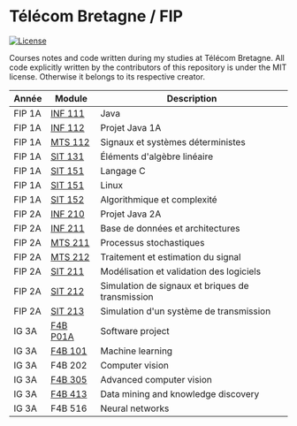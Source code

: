 # Télécom Bretagne / FIP

[![License](http://img.shields.io/badge/license-MIT-blue.svg?style=flat-square)](https://github.com/maxmouchet/ics.js/blob/master/LICENSE)

Courses notes and code written during my studies at Télécom Bretagne. All code explicitly written by the contributors of this repository is under the MIT license. Otherwise it belongs to its respective creator.

Année  | Module                                                               | Description
-------|----------------------------------------------------------------------|------------
FIP 1A | [INF 111](https://github.com/maxmouchet/tb/tree/master/INF111)       | Java
FIP 1A | [INF 112](https://github.com/maxmouchet/tb/tree/master/INF1112)      | Projet Java 1A
FIP 1A | [MTS 112](https://github.com/maxmouchet/tb/tree/master/MTS112)       | Signaux et systèmes déterministes
FIP 1A | [SIT 131](https://github.com/maxmouchet/tb/tree/master/SIT131)       | Éléments d'algèbre linéaire
FIP 1A | [SIT 151](https://github.com/maxmouchet/tb/tree/master/SIT151/C)     | Langage C
FIP 1A | [SIT 151](https://github.com/maxmouchet/tb/tree/master/SIT151/Linux) | Linux
FIP 1A | [SIT 152](https://github.com/maxmouchet/tb/tree/master/SIT152)       | Algorithmique et complexité
FIP 2A | [INF 210](https://github.com/maxmouchet/INF210)                      | Projet Java 2A
FIP 2A | [INF 211](https://github.com/maxmouchet/tb/tree/master/INF211)       | Base de données et architectures
FIP 2A | [MTS 211](https://github.com/maxmouchet/tb/tree/master/MTS211)       | Processus stochastiques
FIP 2A | [MTS 212](https://github.com/maxmouchet/tb/tree/master/MTS212)       | Traitement et estimation du signal
FIP 2A | [SIT 211](https://github.com/maxmouchet/tb/tree/master/SIT211)       | Modélisation et validation des logiciels
FIP 2A | [SIT 212](https://github.com/maxmouchet/tb/tree/master/SIT212)       | Simulation de signaux et briques de transmission
FIP 2A | [SIT 213](https://github.com/maxmouchet/SIT213)                      | Simulation d'un système de transmission
IG 3A  | [F4B P01A](https://github.com/maxmouchet/tb/tree/master/F4BP01A)     | Software project
IG 3A  | [F4B 101](https://github.com/maxmouchet/tb/tree/master/F4B101)       | Machine learning
IG 3A  | F4B 202                                                              | Computer vision
IG 3A  | [F4B 305](https://github.com/maxmouchet/tb/tree/master/F4B305)       | Advanced computer vision
IG 3A  | [F4B 413](https://github.com/maxmouchet/tb/tree/master/F4B413)       | Data mining and knowledge discovery
IG 3A  | F4B 516                                                              | Neural networks


